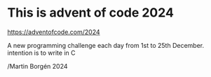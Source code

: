# This is advent of code 2024

https://adventofcode.com/2024

A new programming challenge each day from 1st to 25th December. 
intention is to write in C 

/Martin Borgén 2024
